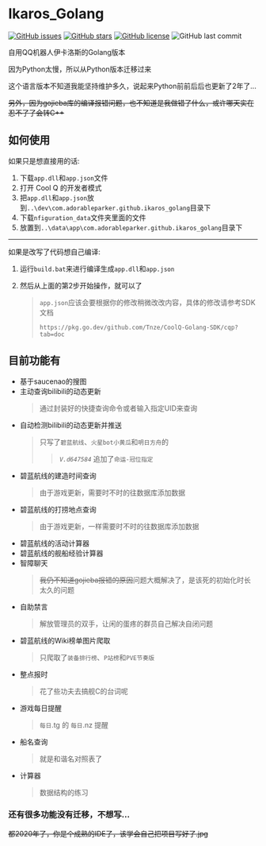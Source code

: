 # Ikaros_Golang #

[![GitHub issues](https://img.shields.io/github/issues/AdorableParker/Ikaros_Golang?style=plastic)](https://github.com/AdorableParker/Ikaros_Golang/issues)
[![GitHub stars](https://img.shields.io/github/stars/AdorableParker/Ikaros_Golang)](https://github.com/AdorableParker/Ikaros_Golang/stargazers)
[![GitHub license](https://img.shields.io/github/license/AdorableParker/Ikaros_Golang?style=plastic)](https://github.com/AdorableParker/Ikaros_Golang/blob/master/LICENSE)
![GitHub last commit](https://img.shields.io/github/last-commit/AdorableParker/Ikaros_Golang?style=plastic)

自用QQ机器人伊卡洛斯的Golang版本

因为Python太慢，所以从Python版本迁移过来

这个语言版本不知道我能坚持维护多久，说起来Python前前后后也更新了2年了...

~~另外，因为gojieba库的编译报错问题，也不知道是我做错了什么，或许哪天实在忍不了了会转C++~~

## 如何使用 ##
如果只是想直接用的话:

1.  下载`app.dll`和`app.json`文件
2.  打开 Cool Q 的开发者模式
3.  把`app.dll`和`app.json`放到`..\dev\com.adorableparker.github.ikaros_golang`目录下
4.  下载`nfiguration_data`文件夹里面的文件
5.  放置到`..\data\app\com.adorableparker.github.ikaros_golang`目录下

---

如果是改写了代码想自己编译:

1.  运行`build.bat`来进行编译生成`app.dll`和`app.json`

2.  然后从上面的第2步开始操作，就可以了

    >   `app.json`应该会要根据你的修改稍微改改内容，具体的修改请参考SDK文档
    >
    >   `https://pkg.go.dev/github.com/Tnze/CoolQ-Golang-SDK/cqp?tab=doc`



## 目前功能有 ##

* 基于saucenao的搜图
* 主动查询bilibili的动态更新
    > 通过封装好的快捷查询命令或者输入指定UID来查询
* 自动检测bilibili的动态更新并推送
    > 只写了`碧蓝航线`、`火星bot小黄瓜`和`明日方舟`的
    >> *`V.d647584`* 追加了`命运-冠位指定`
* 碧蓝航线的建造时间查询
    > 由于游戏更新，需要时不时的往数据库添加数据
* 碧蓝航线的打捞地点查询
    > 由于游戏更新，一样需要时不时的往数据库添加数据
* 碧蓝航线的活动计算器
* 碧蓝航线的舰船经验计算器
* 智障聊天
    > ~~我仍不知道gojieba报错的原因~~问题大概解决了，是该死的初始化时长太久的问题
* 自助禁言
    > 解放管理员的双手，让闲的蛋疼的群员自己解决自闭问题
* 碧蓝航线的Wiki榜单图片爬取
    > 只爬取了`装备排行榜`、`P站榜`和`PVE节奏版`
* 整点报时
    > 花了些功夫去搞舰C的台词呢
* 游戏每日提醒
    > `每日`.tg 的 `每日`.nz 提醒
* 船名查询
    > 就是和谐名对照表了
* 计算器
    > 数据结构的练习

### 还有很多功能没有迁移，不想写... ###
~~都2020年了，你是个成熟的IDE了，该学会自己把项目写好了.jpg~~
